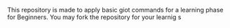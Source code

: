 This repository is made to apply basic giot commands for a learning phase for Beginners. You may fork the repository for your learnig s
